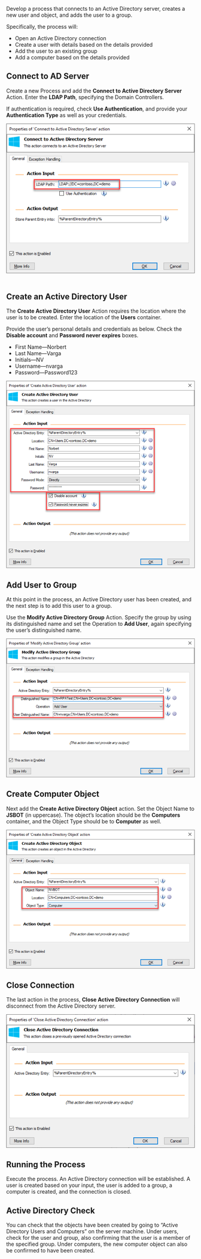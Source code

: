 Develop a process that connects to an Active Directory server, creates a new user and object, and adds the user to a group.

Specifically, the process will:

* Open an Active Directory connection
* Create a user with details based on the details provided
* Add the user to an existing group
* Add a computer based on the details provided

## Connect to AD Server

Create a new Process and add the **Connect to Active Directory Server** Action. Enter the **LDAP Path**, specifying the Domain Controllers.

If authentication is required, check **Use Authentication**, and provide your **Authentication Type** as well as your credentials.
  
![connect to ad server properties exercise](..\media\connect-to-ad-server-properties-exercise.png)
 
## Create an Active Directory User

The **Create Active Directory User** Action requires the location where the user is to be created. Enter the location of the **Users** container. 

Provide the user’s personal details and credentials as below. Check the **Disable account** and **Password never expires** boxes.

* First Name—Norbert
* Last Name—Varga
* Initials—NV
* Username—nvarga
* Password—Password123
	
![create ad user properties exercise](..\media\create-ad-user-properties-exercise.png)

## Add User to Group

At this point in the process, an Active Directory user has been created, and the next step is to add this user to a group. 

Use the **Modify Active Directory Group** Action. Specify the group by using its distinguished name and set the Operation to **Add User**, again specifying the user’s distinguished name.
  
![modify ad group properties exercise](..\media\modify-ad-group-properties-exercise.png)

## Create Computer Object

Next add the **Create Active Directory Object** action. Set the Object Name to **JSBOT** (in uppercase). The object’s location should be the **Computers** container, and the Object Type should be to **Computer** as well.
  
![create ad object properties exercise](..\media\create-ad-object-properties-exercise.png)

## Close Connection

The last action in the process, **Close Active Directory Connection** will disconnect from the Active Directory server.
  
![close ad connection properties exercise](..\media\close-ad-connection-properties-exercise.png)

## Running the Process

Execute the process. An Active Directory connection will be established. A user is created based on your input, the user is added to a group, a computer is created, and the connection is closed.

## Active Directory Check

You can check that the objects have been created by going to “Active Directory Users and Computers” on the server machine. Under users, check for the user and group, also confirming that the user is a member of the specified group. Under computers, the new computer object can also be confirmed to have been created.
